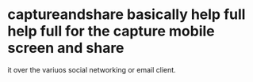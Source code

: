 # captureandshare basically help full help full for the capture mobile screen and share 
it over the variuos social networking or email client.

   
